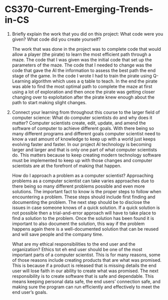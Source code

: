 # CS370-Current-Emerging-Trends-in-CS
1. Briefly explain the work that you did on this project: What code were you given? What code did you create yourself?

   The work that was done in the project was to complete code that would allow a player (the pirate) to learn the most efficient path through a maze. 
   The code that I was given was the initial code that set up the parameters of the maze. The code that I needed to change was the code that gave the 
   AI the information to assess the best path the end stage of the game. In the code I wrote I had to train the pirate using Q-Learning algorithm          which uses a q table to teach. In the end the pirate was able to find the most optimal path to complete the maze at first using a lot of exploration    and then once the pirate was getting closer changing over to exploitation after the pirate knew enough about the path to start making slight changes.
   
2. Connect your learning from throughout this course to the larger field of computer science:
     What do computer scientists do and why does it matter?
      Computer scientists create, edit, update, and amend the software of computer to achieve different goals. With there being so many different             programs and different goals computer scientist need to know a vast amount of knowledge to keep up with a world just keeps evolving faster and          faster. In our project AI technology is becoming larger and larger and that is only one part of what computer scientists do. This matters because       to keep creating modern technology software must be implemented to keep up with those changes and computer scientists are at the forefront of           making that happen.
   
     How do I approach a problem as a computer scientist?
      Approaching problems as a computer scientist can take varies approaches due to there being so many different problems possible and even more            solutions. The important fact to know is the proper steps to follow when encountering a problem. These steps should include first finding and           documenting the problem. The next step should be to disclose the issues in case someone knows of a quick solution. If a quick solution is               not possible then a trial-and-error approach will have to take place to find a solution to the problem. Once the solution has been                      found it is important to also document the solution, this way if the problem happens again there is a well-documented solution that can be              reused and will save people and the company time.
   
     What are my ethical responsibilities to the end user and the organization?
         Ethics tot eh end user should be one of the most important parts of a computer scientist. This is for many reasons, some of those reasons               include creating products that are what was promised. This is because if a product is released that is missing details the end user will lose           faith in our ability to create what was promised. The next responsibility is to create software that is safe and dependable. This means                 keeping personal data safe, the end users’ connection safe, and making sure the program can run efficiently and effectively to meet the end             user’s goals. 

